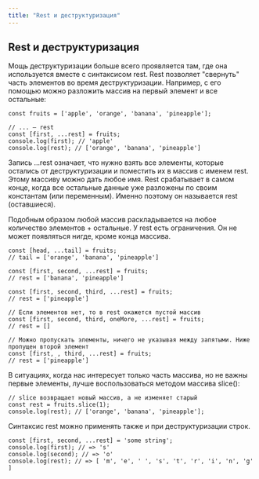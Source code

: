 ```yaml
---
title: "Rest и деструктуризация"
---
```


## Rest и деструктуризация

Мощь деструктуризации больше всего проявляется там, где она используется вместе с синтаксисом rest. Rest позволяет "свернуть" часть элементов во время деструктуризации. Например, с его помощью можно разложить массив на первый элемент и все остальные:

```
const fruits = ['apple', 'orange', 'banana', 'pineapple'];

// ... – rest
const [first, ...rest] = fruits;
console.log(first); // 'apple'
console.log(rest); // ['orange', 'banana', 'pineapple']
```

Запись ...rest означает, что нужно взять все элементы, которые остались от деструктуризации и поместить их в массив с именем rest. Этому массиву можно дать любое имя. Rest срабатывает в самом конце, когда все остальные данные уже разложены по своим константам (или переменным). Именно поэтому он называется rest (оставшиеся).

Подобным образом любой массив раскладывается на любое количество элементов + остальные. У rest есть ограничения. Он не может появляться нигде, кроме конца массива.

```
const [head, ...tail] = fruits;
// tail = ['orange', 'banana', 'pineapple']

const [first, second, ...rest] = fruits;
// rest = ['banana', 'pineapple']

const [first, second, third, ...rest] = fruits;
// rest = ['pineapple']

// Если элементов нет, то в rest окажется пустой массив
const [first, second, third, oneMore, ...rest] = fruits;
// rest = []

// Можно пропускать элементы, ничего не указывая между запятыми. Ниже пропущен второй элемент
const [first, , third, ...rest] = fruits;
// rest = ['pineapple']
```

В ситуациях, когда нас интересует только часть массива, но не важны первые элементы, лучше воспользоваться методом массива slice():

```
// slice возвращает новый массив, а не изменяет старый
const rest = fruits.slice(1);
console.log(rest); // ['orange', 'banana', 'pineapple'];
```

Синтаксис rest можно применять также и при деструктуризации строк.

```
const [first, second, ...rest] = 'some string';
console.log(first); // => 's'
console.log(second); // => 'o'
console.log(rest); // => [ 'm', 'e', ' ', 's', 't', 'r', 'i', 'n', 'g' ]
```